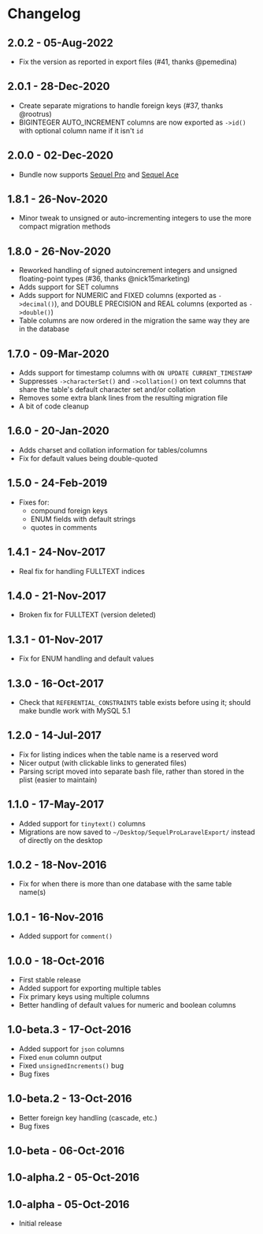 # Changelog

## 2.0.2 - 05-Aug-2022

- Fix the version as reported in export files (#41, thanks @pemedina)


## 2.0.1 - 28-Dec-2020

- Create separate migrations to handle foreign keys (#37, thanks @rootrus)
- BIGINTEGER AUTO_INCREMENT columns are now exported as `->id()` with
  optional column name if it isn't `id`


## 2.0.0 - 02-Dec-2020

- Bundle now supports [Sequel Pro](https://www.sequelpro.com/)
  and [Sequel Ace](https://sequel-ace.com/)


## 1.8.1 - 26-Nov-2020

- Minor tweak to unsigned or auto-incrementing integers to use
  the more compact migration methods


## 1.8.0 - 26-Nov-2020

- Reworked handling of signed autoincrement integers and
  unsigned floating-point types (#36, thanks @nick15marketing)
- Adds support for SET columns
- Adds support for NUMERIC and FIXED columns (exported as `->decimal()`), 
  and DOUBLE PRECISION and REAL columns (exported as `->double()`)
- Table columns are now ordered in the migration the same way
  they are in the database


## 1.7.0 - 09-Mar-2020

- Adds support for timestamp columns with `ON UPDATE CURRENT_TIMESTAMP`
- Suppresses `->characterSet()` and `->collation()` on text columns
  that share the table's default character set and/or collation  
- Removes some extra blank lines from the resulting migration file
- A bit of code cleanup


## 1.6.0 - 20-Jan-2020

- Adds charset and collation information for tables/columns
- Fix for default values being double-quoted


## 1.5.0 - 24-Feb-2019

- Fixes for:
    - compound foreign keys
    - ENUM fields with default strings
    - quotes in comments


## 1.4.1 - 24-Nov-2017

- Real fix for handling FULLTEXT indices


## 1.4.0 - 21-Nov-2017

- Broken fix for FULLTEXT (version deleted)


## 1.3.1 - 01-Nov-2017

- Fix for ENUM handling and default values


## 1.3.0 - 16-Oct-2017

- Check that `REFERENTIAL_CONSTRAINTS` table exists before using it;
  should make bundle work with MySQL 5.1


## 1.2.0 - 14-Jul-2017

- Fix for listing indices when the table name is a reserved word
- Nicer output (with clickable links to generated files)
- Parsing script moved into separate bash file, rather than stored 
  in the plist (easier to maintain)


## 1.1.0 - 17-May-2017

- Added support for `tinytext()` columns
- Migrations are now saved to `~/Desktop/SequelProLaravelExport/` 
  instead of directly on the desktop


## 1.0.2 - 18-Nov-2016

- Fix for when there is more than one database with the same table name(s)


## 1.0.1 - 16-Nov-2016

- Added support for `comment()`


## 1.0.0 - 18-Oct-2016

- First stable release
- Added support for exporting multiple tables
- Fix primary keys using multiple columns
- Better handling of default values for numeric and boolean columns


## 1.0-beta.3 - 17-Oct-2016

- Added support for `json` columns
- Fixed `enum` column output
- Fixed `unsignedIncrements()` bug
- Bug fixes


## 1.0-beta.2 - 13-Oct-2016

- Better foreign key handling (cascade, etc.)
- Bug fixes


## 1.0-beta - 06-Oct-2016

## 1.0-alpha.2 - 05-Oct-2016

## 1.0-alpha - 05-Oct-2016

- Initial release
